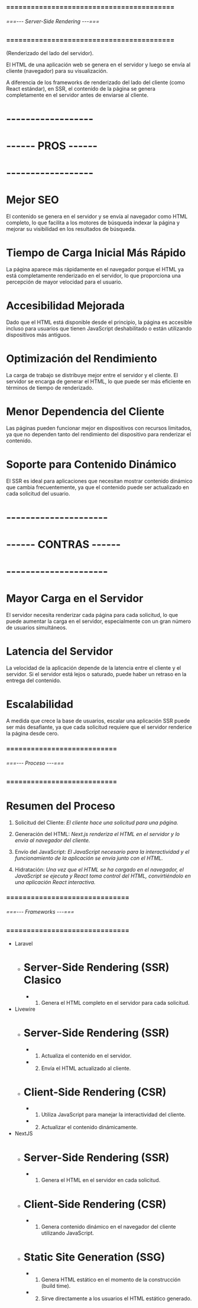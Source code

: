 ### ========================================= ###
###### ===--- Server-Side Rendering ---=== ######
### ========================================= ###

(Renderizado del lado del servidor). 

El HTML de una aplicación web se genera en el servidor y luego se envía al cliente (navegador) para su visualización.

A diferencia de los frameworks de renderizado del lado del cliente (como React estándar), en SSR, el contenido de la página se genera completamente en el servidor antes de enviarse al cliente.

# ------------------ #
# ------ PROS ------ #
# ------------------ #

# Mejor SEO

El contenido se genera en el servidor y se envía al navegador como HTML completo, lo que facilita a los motores de búsqueda indexar la página y mejorar su visibilidad en los resultados de búsqueda.

# Tiempo de Carga Inicial Más Rápido

La página aparece más rápidamente en el navegador porque el HTML ya está completamente renderizado en el servidor, lo que proporciona una percepción de mayor velocidad para el usuario.

# Accesibilidad Mejorada

Dado que el HTML está disponible desde el principio, la página es accesible incluso para usuarios que tienen JavaScript deshabilitado o están utilizando dispositivos más antiguos.

# Optimización del Rendimiento

La carga de trabajo se distribuye mejor entre el servidor y el cliente. El servidor se encarga de generar el HTML, lo que puede ser más eficiente en términos de tiempo de renderizado.

# Menor Dependencia del Cliente

Las páginas pueden funcionar mejor en dispositivos con recursos limitados, ya que no dependen tanto del rendimiento del dispositivo para renderizar el contenido.

# Soporte para Contenido Dinámico

El SSR es ideal para aplicaciones que necesitan mostrar contenido dinámico que cambia frecuentemente, ya que el contenido puede ser actualizado en cada solicitud del usuario.

# --------------------- #
# ------ CONTRAS ------ #
# --------------------- #

# Mayor Carga en el Servidor

El servidor necesita renderizar cada página para cada solicitud, lo que puede aumentar la carga en el servidor, especialmente con un gran número de usuarios simultáneos.

# Latencia del Servidor

La velocidad de la aplicación depende de la latencia entre el cliente y el servidor. Si el servidor está lejos o saturado, puede haber un retraso en la entrega del contenido.

# Escalabilidad

A medida que crece la base de usuarios, escalar una aplicación SSR puede ser más desafiante, ya que cada solicitud requiere que el servidor renderice la página desde cero.

### =========================== ###
###### ===--- Proceso ---=== ######
### =========================== ###

# Resumen del Proceso

1. Solicitud del Cliente: 
	_El cliente hace una solicitud para una página._

2. Generación del HTML: 
	_Next.js renderiza el HTML en el servidor y lo envía al navegador del cliente._

3. Envío del JavaScript: 
	_El JavaScript necesario para la interactividad y el funcionamiento de la aplicación 
	se envía junto con el HTML._

4. Hidratación: 
	_Una vez que el HTML se ha cargado en el navegador, el JavaScript se ejecuta y React toma 
	control del HTML, convirtiéndolo en una aplicación React interactiva._

### ============================== ###
###### ===--- Frameworks ---=== ######
### ============================== ###

- Laravel 
	- # Server-Side Rendering (SSR) Clasico
		- 1. Genera el HTML completo en el servidor para cada solicitud.
- Livewire 
	- # Server-Side Rendering (SSR)
		- 1. Actualiza el contenido en el servidor.
		- 2. Envía el HTML actualizado al cliente.
	- # Client-Side Rendering (CSR)
		- 1. Utiliza JavaScript para manejar la interactividad del cliente.
		- 2. Actualizar el contenido dinámicamente.
- NextJS 
	- # Server-Side Rendering (SSR)
		- 1. Genera el HTML en el servidor en cada solicitud.
	- # Client-Side Rendering (CSR)
		- 1. Genera contenido dinámico en el navegador del cliente utilizando JavaScript.
	- # Static Site Generation (SSG)
		- 1. Genera HTML estático en el momento de la construcción (build time).
		- 2. Sirve directamente a los usuarios el HTML estático generado.